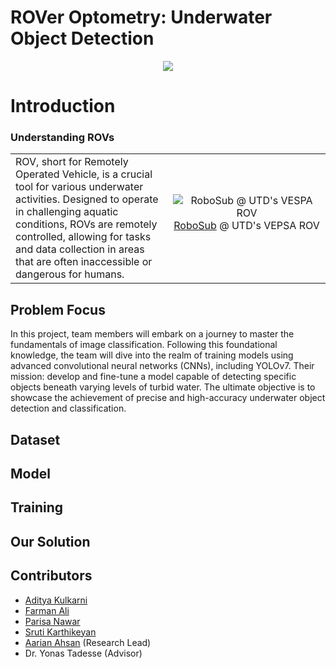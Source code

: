 # ROVer Optometry: Underwater Object Detection
<p align = "center"><img src = https://github.com/ACM-Research/ROVer-Optometry-Underwater-Object-Detection/blob/main/assets/ACM_Research__ROVer_Optometry__Underwater_Object_Detection_-1.png></p>

# Introduction

### Understanding ROVs
<table>
  <tr>
    <td style="width: 50%; text-align: left;">
ROV, short for Remotely Operated Vehicle, is a crucial tool for various underwater activities. Designed to operate in challenging aquatic conditions, ROVs are remotely controlled, allowing for tasks and data collection in areas that are often inaccessible or dangerous for humans.
    </td>
     <td style="width: 50%; text-align: center;">
    <img style="float: right;" src= "https://github.com/ACM-Research/ROVer-Optometry-Underwater-Object-Detection/blob/main/assets/ezgif.com-crop.gif" alt="RoboSub @ UTD's VESPA ROV">
       <p> <a href="https://github.com/RoboSub-UTD">RoboSub</a> @ UTD's VEPSA ROV</p>
   </td>
  </tr>
</table>    

## Problem Focus
In this project, team members will embark on a journey to master the fundamentals of image classification. Following this foundational knowledge, the team will dive into the realm of training models using advanced convolutional neural networks (CNNs), including YOLOv7. Their mission: develop and fine-tune a model capable of detecting specific objects beneath varying levels of turbid water. The ultimate objective is to showcase the achievement of precise and high-accuracy underwater object detection and classification.

## Dataset


## Model
<!--We primarily used the TensorFlow 2 Object Detection API to train models. We prioritized speed in our model instances since the final product would end up processing live input and translating it to game controls. Games require very low input lag, on the order of milliseconds, so a very accurate but slow model fell out of favor as opposed to a generally accurate but fast model. We used SSDMobileNetv2 and YOLOv7, which are excellent at fast object detection. -->

## Training
<!-- The model was trained on Google Colab since it provided a Python environment with usable GPUs for training. -->

## Our Solution


## Contributors
- [Aditya Kulkarni](https://github.com/adityak0909)
- [Farman Ali](https://github.com/Farmanmann)
- [Parisa Nawar](https://github.com/rixarixaaa)
- [Sruti Karthikeyan](https://github.com/srutiswathi)
- [Aarian Ahsan](https://github.com/aarian-a) (Research Lead)
- Dr. Yonas Tadesse (Advisor)
